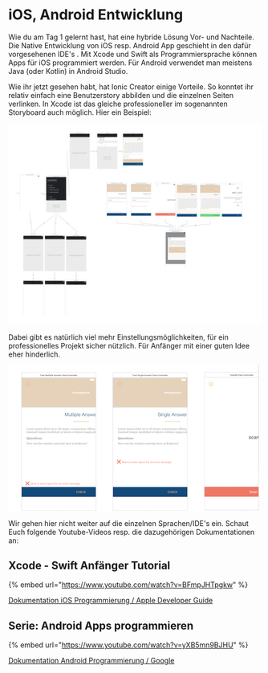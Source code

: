 # iOS, Android Entwicklung

Wie du am Tag 1 gelernt hast, hat eine hybride Lösung Vor- und Nachteile. Die Native Entwicklung von iOS resp. Android App geschieht in den dafür vorgesehenen IDE's . Mit Xcode und Swift als Programmiersprache können Apps für iOS programmiert werden. Für Android verwendet man meistens Java (oder Kotlin) in Android Studio.

Wie ihr jetzt gesehen habt, hat Ionic Creator einige Vorteile. So konntet ihr relativ einfach eine Benutzerstory abbilden und die einzelnen Seiten verlinken. In Xcode ist das gleiche professioneller im sogenannten Storyboard auch möglich. Hier ein Beispiel:&#x20;

![](../.gitbook/assets/xcode-storyboard1.png)

Dabei gibt es natürlich viel mehr Einstellungsmöglichkeiten, für ein professionelles Projekt sicher nützlich. Für Anfänger mit einer guten Idee eher hinderlich.&#x20;

![](../.gitbook/assets/xcode-storyboard2.png)

Wir gehen hier nicht weiter auf die einzelnen Sprachen/IDE's ein. Schaut Euch folgende Youtube-Videos resp. die dazugehörigen Dokumentationen an:

## Xcode - Swift Anfänger Tutorial

{% embed url="https://www.youtube.com/watch?v=BFmpJHTpgkw" %}

[Dokumentation iOS Programmierung / Apple Developer Guide ](https://developer.apple.com/library/content/navigation/)

## Serie: Android Apps programmieren

{% embed url="https://www.youtube.com/watch?v=yXB5mn9BJHU" %}

[Dokumentation Android Programmierung / Google ](https://developer.android.com/guide/index.html)
